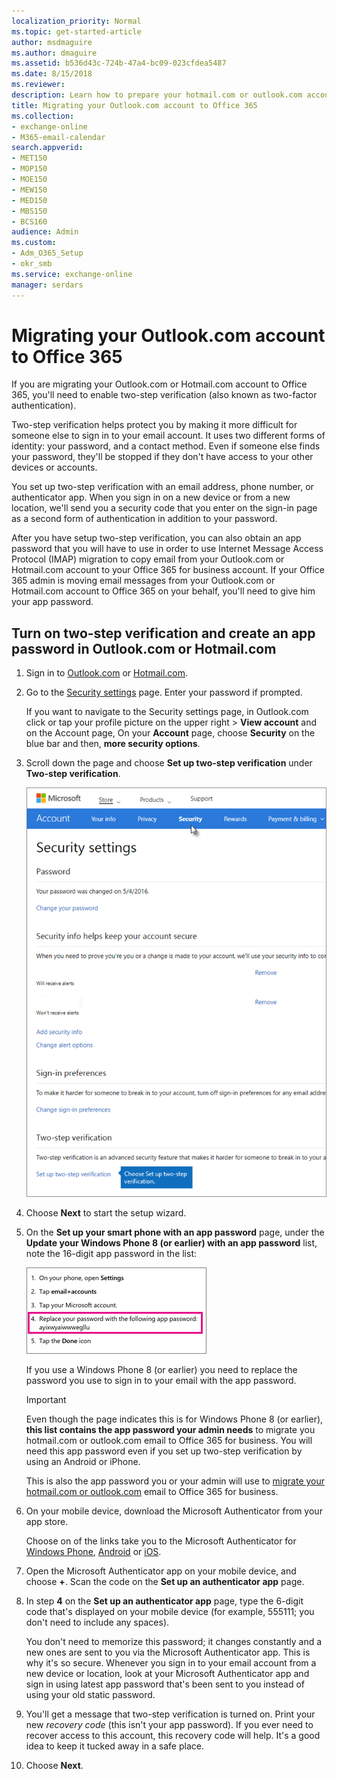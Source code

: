 ```yaml
---
localization_priority: Normal
ms.topic: get-started-article
author: msdmaguire
ms.author: dmaguire
ms.assetid: b536d43c-724b-47a4-bc09-023cfdea5487
ms.date: 8/15/2018
ms.reviewer: 
description: Learn how to prepare your hotmail.com or outlook.com account for migration to Office 365
title: Migrating your Outlook.com account to Office 365
ms.collection: 
- exchange-online
- M365-email-calendar
search.appverid:
- MET150
- MOP150
- MOE150
- MEW150
- MED150
- MBS150
- BCS160
audience: Admin
ms.custom:
- Adm_O365_Setup
- okr_smb
ms.service: exchange-online
manager: serdars
---
```


# Migrating your Outlook.com account to Office 365

If you are migrating your Outlook.com or Hotmail.com account to Office 365, you'll need to enable two-step verification (also known as two-factor authentication).

Two-step verification helps protect you by making it more difficult for someone else to sign in to your email account. It uses two different forms of identity: your password, and a contact method. Even if someone else finds your password, they'll be stopped if they don't have access to your other devices or accounts.

You set up two-step verification with an email address, phone number, or authenticator app. When you sign in on a new device or from a new location, we'll send you a security code that you enter on the sign-in page as a second form of authentication in addition to your password.

After you have setup two-step verification, you can also obtain an app password that you will have to use in order to use Internet Message Access Protocol (IMAP) migration to copy email from your Outlook.com or Hotmail.com account to your Office 365 for business account. If your Office 365 admin is moving email messages from your Outlook.com or Hotmail.com account to Office 365 on your behalf, you'll need to give him your app password.

## Turn on two-step verification and create an app password in Outlook.com or Hotmail.com

1. Sign in to [Outlook.com](https://go.microsoft.com/fwlink/p/?LinkId=255207) or [Hotmail.com](https://go.microsoft.com/fwlink/p/?LinkId=229224).

2. Go to the [Security settings](https://go.microsoft.com/fwlink/p/?LinkId=239676) page. Enter your password if prompted.

    If you want to navigate to the Security settings page, in Outlook.com click or tap your profile picture on the upper right \> **View account** and on the Account page, On your **Account** page, choose **Security** on the blue bar and then, **more security options**.

3. Scroll down the page and choose **Set up two-step verification** under **Two-step verification**.

    ![On the Security settings page, choose Set up two-step verification.](../media/9e506577-7621-4170-b816-6b9f04ffad1f.png)

4. Choose **Next** to start the setup wizard.

5. On the **Set up your smart phone with an app password** page, under the **Update your Windows Phone 8 (or earlier) with an app password** list, note the 16-digit app password in the list:

    ![Note the app password in step 4](../media/07b49868-71a5-48c4-856c-85ad7bff6625.png)

    If you use a Windows Phone 8 (or earlier) you need to replace the password you use to sign in to your email with the app password.

    > [!IMPORTANT]
    > Even though the page indicates this is for Windows Phone 8 (or earlier), **this list contains the app password your admin needs** to migrate you hotmail.com or outlook.com email to Office 365 for business. You will need this app password even if you set up two-step verification by using an Android or iPhone.

    This is also the app password you or your admin will use to [migrate your hotmail.com or outlook.com](imap-migration-in-the-admin-center.md) email to Office 365 for business.

6. On your mobile device, download the Microsoft Authenticator from your app store.

    Choose on of the links take you to the Microsoft Authenticator for [Windows Phone](https://go.microsoft.com/fwlink/p/?LinkId=722777), [Android](https://go.microsoft.com/fwlink/p/?LinkId=722778) or [iOS](https://go.microsoft.com/fwlink/p/?LinkId=722779).

7. Open the Microsoft Authenticator app on your mobile device, and choose **+**. Scan the code on the **Set up an authenticator app** page.

8. In step **4** on the **Set up an authenticator app** page, type the 6-digit code that's displayed on your mobile device (for example, 555111; you don't need to include any spaces).

    You don't need to memorize this password; it changes constantly and a new ones are sent to you via the Microsoft Authenticator app. This is why it's so secure. Whenever you sign in to your email account from a new device or location, look at your Microsoft Authenticator app and sign in using latest app password that's been sent to you instead of using your old static password.

9. You'll get a message that two-step verification is turned on. Print your new *recovery code* (this isn't your app password). If you ever need to recover access to this account, this recovery code will help. It's a good idea to keep it tucked away in a safe place.

10. Choose **Next**.
